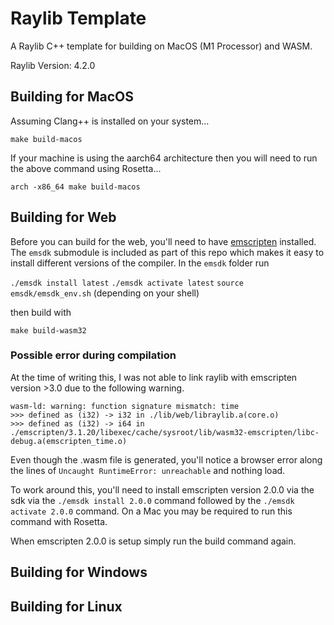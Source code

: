 # Raylib Template

A Raylib C++ template for building on MacOS (M1 Processor) and WASM.

Raylib Version: 4.2.0

## Building for MacOS 

Assuming Clang++ is installed on your system...

`make build-macos`

If your machine is using the aarch64 architecture then you will need to run the above command using Rosetta...

`arch -x86_64 make build-macos` 

## Building for Web 

Before you can build for the web, you'll need to have [emscripten](https://emscripten.org/docs/getting_started/downloads.html) installed. The `emsdk` submodule is included as part of this repo which makes it easy to install different versions of the compiler.
In the `emsdk` folder run 

`./emsdk install latest` 
`./emsdk activate latest`
`source emsdk/emsdk_env.sh` (depending on your shell)

then build with

`make build-wasm32`

### Possible error during compilation

At the time of writing this, I was not able to link raylib with emscripten version >3.0 due to the following warning.

```
wasm-ld: warning: function signature mismatch: time
>>> defined as (i32) -> i32 in ./lib/web/libraylib.a(core.o)
>>> defined as (i32) -> i64 in ./emscripten/3.1.20/libexec/cache/sysroot/lib/wasm32-emscripten/libc-debug.a(emscripten_time.o)
```

Even though the .wasm file is generated, you'll notice a browser error along the lines of `Uncaught RuntimeError: unreachable` and nothing load. 

To work around this, you'll need to install emscripten version 2.0.0 via the sdk via the `./emsdk install 2.0.0` command followed by the `./emsdk activate 2.0.0` command. On a Mac you may be required to run this command with Rosetta.

When emscripten 2.0.0 is setup simply run the build command again.



## Building for Windows


## Building for Linux 
